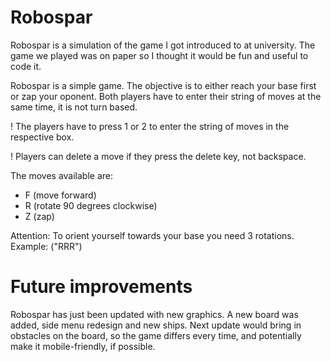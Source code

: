 # Robospar
Robospar is a simulation of the game I got introduced to at university. 
The game we played was on paper so I thought it would be fun and useful 
to code it.

Robospar is a simple game. 
The objective is to either reach your base first or zap your oponent. 
Both players have to enter their string of moves at the same time, it 
is not turn based. 

! The players have to press 1 or 2 to enter the string of moves in the 
respective box. 

! Players can delete a move if they press the delete key, not backspace.

The moves available are: 
* F (move forward)
* R (rotate 90 degrees clockwise)
* Z (zap)

Attention: To orient yourself towards your base you need 3 rotations. 
Example: ("RRR")

# Future improvements
Robospar has just been updated with new graphics. 
A new board was added, side menu redesign and new ships. 
Next update would bring in obstacles on the board, so the game differs every time, 
and potentially make it mobile-friendly, if possible.
